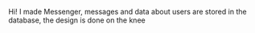 Hi!
I made Messenger,
messages and data about users are stored in the database,
the design is done on the knee
